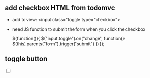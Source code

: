## add checkbox HTML from todomvc
+ add to view:
  <input class="toggle type="checkbox">
+ need JS function to submit the form when you click the checkbox

  $(function()){
    $("input.toggle").on("change", function(){
      $(this).parents("form").trigger("submit")
    })
  });

## toggle button
<form class="edit_item" id="edit_item_2" action="/lists/2/items/2" accept-charset="UTF-8" method="post"><input name="utf8" type="hidden" value="✓"><input type="hidden" name="_method" value="patch"><input type="hidden" name="authenticity_token" value="o/VRTgd2HGSueb5piCcJL6D/rrdmjYCsVek/KUL53C/Qxx2I86cYEszUc3Nooc+Ugr8xA07j5n071NnNto7YhA==">
            <input name="item[status]" type="hidden" value="0"><input class="toggle" type="checkbox" value="1" name="item[status]" id="item_status">
</form>
